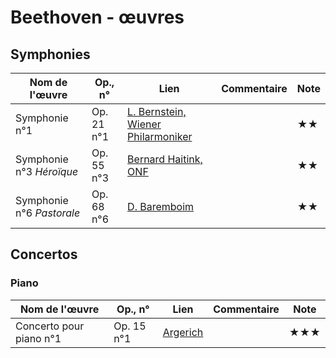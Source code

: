# Beethoven - œuvres 

<!-- |Nom de l'œuvre| Op., n° | Lien | Commentaire | Note|
|--------|----|-------|---------|----|
|        |     |   [Interprète](youtu.be/...)|   |  ★| -->

## Symphonies

|Nom de l'œuvre| Op., n° | Lien | Commentaire | Note|
|--------|----|-------|---------|----|
| Symphonie n°1    | Op. 21 n°1 |   [L. Bernstein, Wiener Philarmoniker](https://youtu.be/CplmVMyPH80?t=3)|   |  ★★|
| Symphonie n°3 *Héroïque*    | Op. 55 n°3 |   [Bernard Haitink, ONF](https://youtu.be/-hO9iiy5zGQ?t=90)|   |  ★★|
| Symphonie n°6 *Pastorale*    | Op. 68 n°6 |   [D. Baremboim](https://youtu.be/aW-7CqxhnAQ?t=2)|   |  ★★|

## Concertos

### Piano

|Nom de l'œuvre| Op., n° | Lien | Commentaire | Note|
|--------|----|-------|---------|----|
|Concerto pour piano n°1|Op. 15 n°1 |   [Argerich](https://youtu.be/BF7pmimzjBs?t=60)|   |★★★|

<!-- ### Violon -->
<!-- ### Violoncelle -->

<!-- ## Instrument seul -->
<!-- ### Piano -->
<!-- ### Orgue -->
<!-- ### Violon -->
<!-- ### Violoncelle -->

